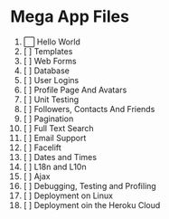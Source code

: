 # Mega App Files
 1. :white_large_square: Hello World
 2. [ ] Templates
 3. [ ] Web Forms
 4. [ ] Database
 5. [ ] User Logins
 6. [ ] Profile Page And Avatars
 7. [ ] Unit Testing
 8. [ ] Followers, Contacts And Friends
 9. [ ] Pagination
 10. [ ] Full Text Search
 11. [ ] Email Support
 12. [ ] Facelift
 13. [ ] Dates and Times
 14. [ ] L18n and L10n
 15. [ ] Ajax
 16. [ ] Debugging, Testing and Profiling
 17. [ ] Deployment on Linux
 18. [ ] Deployment oin the Heroku Cloud